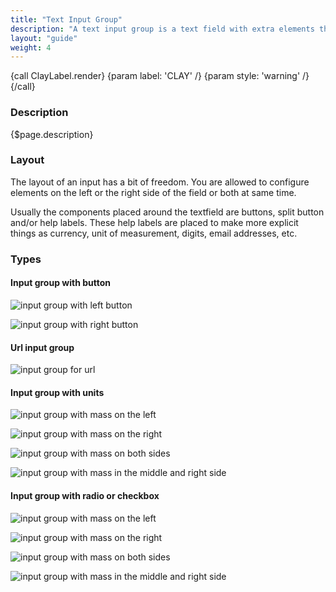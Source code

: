 ```yaml
---
title: "Text Input Group"
description: "A text input group is a text field with extra elements that makes the pattern more complete for a common or frequent use case."
layout: "guide"
weight: 4
---
```


{call ClayLabel.render}
	{param label: 'CLAY' /}
    {param style: 'warning' /}
{/call}

### Description

{$page.description}

### Layout
The layout of an input has a bit of freedom. You are allowed to configure elements on the left or the right side of the field or both at same time.

Usually the components placed around the textfield are buttons, split button and/or help labels. These help labels are placed to make more explicit things as currency, unit of measurement, digits, email addresses, etc.

### Types

#### Input group with button

![input group with left button](../../../images/InputGroupButtonLeft.png)

![input group with right button](../../../images/InputGroupButtonRight.png)

#### Url input group

![input group for url](../../../images/InputGroupUrl.png)

#### Input group with units

![input group with mass on the left](../../../images/InputGroupAddonLeft+Placeholder.png)

![input group with mass on the right](../../../images/InputGroupAddonRight.png)

![input group with mass on both sides](../../../images/InputGroupAddonLeftAddonRight.png)

![input group with mass in the middle and right side](../../../images/InputGroupInsert.png)


#### Input group with radio or checkbox

![input group with mass on the left](../../../images/InputGroupCheckboxLeft.png)

![input group with mass on the right](../../../images/InputGroupCheckboxLeft+Active.png)

![input group with mass on both sides](../../../images/InputGroupRadioButtonLeft.png)

![input group with mass in the middle and right side](../../../images/InputGroupRadioButtonLeft+Active.png)

